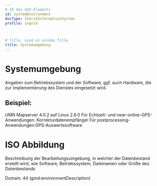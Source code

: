 ```yaml
---
# ID des GUI Elements
id: systemEnvironment
docType: InGridInformationSystem
profile: ingrid



# title, used as window title
title: Systemumgebung
---
```


# Systemumgebung

Angaben zum Betriebssystem und der Software, ggf. auch Hardware, die zur Implementierung des Dienstes eingesetzt wird.

## Beispiel:

UMN Mapserver 4.0.2 auf Linux 2.6.0 Für Echtzeit- und near-online-GPS-Anwendungen: Korrekturdatenempfänger Für postprocessing-Anwendungen:GPS-Auswertesoftware

# ISO Abbildung

Beschreibung der Bearbeitungsumgebung, in welcher der Datenbestand erstellt wird, wie Software, Betriebssystem, Dateinamen  oder Größe des Datenbestands

Domain: 44 (gmd:environmentDescription)
